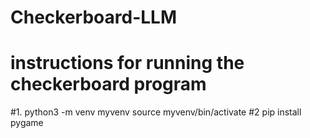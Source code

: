 # Checkerboard-LLM
# instructions for running the checkerboard program
#1.
    python3 -m venv myvenv
    source myvenv/bin/activate 
#2
pip install pygame
